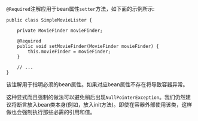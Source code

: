 `@Required`注解应用于bean属性`setter`方法，如下面的示例所示:

	public class SimpleMovieLister {
	
	    private MovieFinder movieFinder;
	
	    @Required
	    public void setMovieFinder(MovieFinder movieFinder) {
	        this.movieFinder = movieFinder;
	    }
	
	    // ...
	}

该注解用于指明必须的bean属性。如果对应bean属性不存在将导致容器异常。

这种显式而且强制的做法可以避免稍后出现`NullPointerException`。我们仍然建议将断言放入bean类本身(例如，放入init方法)。即使在容器外部使用该类，这样做也会强制执行那些必需的引用和值。